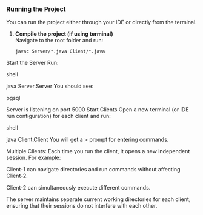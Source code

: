 ### Running the Project

You can run the project either through your IDE or directly from the terminal.

1. **Compile the project (if using terminal)**  
   Navigate to the root folder and run:  
   ```shell
   javac Server/*.java Client/*.java
Start the Server
Run:

shell

java Server.Server
You should see:

pgsql

Server is listening on port 5000
Start Clients
Open a new terminal (or IDE run configuration) for each client and run:

shell

java Client.Client
You will get a > prompt for entering commands.

Multiple Clients:
Each time you run the client, it opens a new independent session. For example:

Client-1 can navigate directories and run commands without affecting Client-2.

Client-2 can simultaneously execute different commands.

The server maintains separate current working directories for each client, ensuring that their sessions do not interfere with each other.
